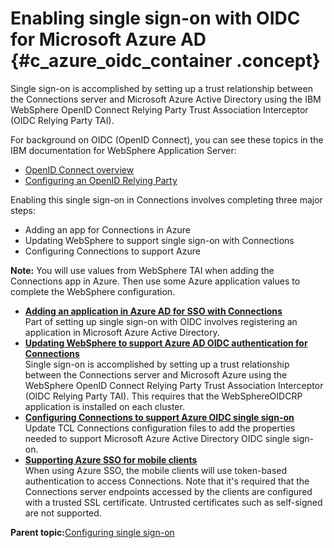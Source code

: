 # Enabling single sign-on with OIDC for Microsoft Azure AD {#c_azure_oidc_container .concept}

Single sign-on is accomplished by setting up a trust relationship between the Connections server and Microsoft Azure Active Directory using the IBM WebSphere OpenID Connect Relying Party Trust Association Interceptor \(OIDC Relying Party TAI\).

For background on OIDC \(OpenID Connect\), you can see these topics in the IBM documentation for WebSphere Application Server:

-   [OpenID Connect overview](https://www.ibm.com/support/knowledgecenter/SSEQTP_8.5.5/com.ibm.websphere.base.doc/ae/csec_oiddesc2.html)
-   [Configuring an OpenID Relying Party](https://www.ibm.com/support/knowledgecenter/en/SSEQTP_8.5.5/com.ibm.websphere.base.doc/ae/tsec_oidrelyconf.html)

Enabling this single sign-on in Connections involves completing three major steps:

-   Adding an app for Connections in Azure
-   Updating WebSphere to support single sign-on with Connections
-   Configuring Connections to support Azure

**Note:** You will use values from WebSphere TAI when adding the Connections app in Azure. Then use some Azure application values to complete the WebSphere configuration.

-   **[Adding an application in Azure AD for SSO with Connections](../secure/t_azure_add_app.md)**  
Part of setting up single sign-on with OIDC involves registering an application in Microsoft Azure Active Directory.
-   **[Updating WebSphere to support Azure AD OIDC authentication for Connections](../secure/t_azure_oidc_websphere.md)**  
Single sign-on is accomplished by setting up a trust relationship between the Connections server and Microsoft Azure using the WebSphere OpenID Connect Relying Party Trust Association Interceptor \(OIDC Relying Party TAI\). This requires that the WebSphereOIDCRP application is installed on each cluster.
-   **[Configuring Connections to support Azure OIDC single sign-on](../secure/t_azure_config_conn_oidc.md)**  
Update TCL Connections configuration files to add the properties needed to support Microsoft Azure Active Directory OIDC single sign-on.
-   **[Supporting Azure SSO for mobile clients](../secure/t_azure_sso_for_mobile.md)**  
When using Azure SSO, the mobile clients will use token-based authentication to access Connections. Note that it's required that the Connections server endpoints accessed by the clients are configured with a trusted SSL certificate. Untrusted certificates such as self-signed are not supported.

**Parent topic:**[Configuring single sign-on](../secure/c_sec_config_sso.md)

